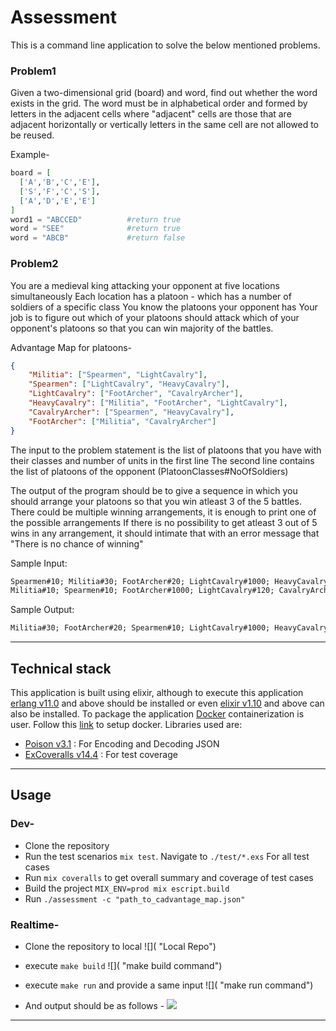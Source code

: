 # Assessment

This is a command line application to solve the below mentioned problems. 

### Problem1
Given a two-dimensional grid (board) and word, find out whether the word exists in the grid. The word must be in alphabetical order and formed by letters in the adjacent cells where "adjacent" cells are those that are adjacent horizontally or vertically letters in the same cell are not allowed to be reused.

Example-
```elixir
board = [ 
  ['A','B','C','E'], 
  ['S','F','C','S'], 
  ['A','D','E','E'] 
] 
word1 = "ABCCED"          #return true 
word = "SEE"              #return true 
word = "ABCB"             #return false
```

### Problem2
You are a medieval king attacking your opponent at five locations simultaneously Each location has a platoon - which has a number of soldiers of a specific class You know the platoons your opponent has Your job is to figure out which of your platoons should attack which of your opponent's platoons so that you can win majority of the battles.

Advantage Map for platoons-
```json
{
    "Militia": ["Spearmen", "LightCavalry"],
    "Spearmen": ["LightCavalry", "HeavyCavalry"],
    "LightCavalry": ["FootArcher", "CavalryArcher"],
    "HeavyCavalry": ["Militia", "FootArcher", "LightCavalry"],
    "CavalryArcher": ["Spearmen", "HeavyCavalry"],
    "FootArcher": ["Militia", "CavalryArcher"]
}
```
The input to the problem statement is the list of platoons that you have with their classes and number of units in the first line The second line contains the list of platoons of the opponent (PlatoonClasses#NoOfSoldiers)

The output of the program should be to give a sequence in which you should arrange your platoons so that you win atleast 3 of the 5 battles. There could be multiple winning arrangements, it is enough to print one of the possible arrangements If there is no possibility to get atleast 3 out of 5 wins in any arrangement, it should intimate that with an error message that "There is no chance of winning"

Sample Input:
```txt
Spearmen#10; Militia#30; FootArcher#20; LightCavalry#1000; HeavyCavalry#120 
Militia#10; Spearmen#10; FootArcher#1000; LightCavalry#120; CavalryArcher#100
```

Sample Output:
```txt
Militia#30; FootArcher#20; Spearmen#10; LightCavalry#1000; HeavyCavalry#120\
```

---

## Technical stack 

This application is built using elixir, although to execute this application [erlang v11.0](https://erlang.org/doc/installation_guide/users_guide.html) and above should be installed or even [elixir v1.10](https://elixir-lang.org/install.html) and above can also be installed. To package the application [Docker](https://www.docker.com/) containerization is user. Follow this [link](https://www.docker.com/get-started) to setup docker.
Libraries used are:
* [Poison v3.1](https://hex.pm/packages/poison) : For Encoding and Decoding JSON
* [ExCoveralls v14.4](https://hex.pm/packages/excoveralls) : For test coverage


---
## Usage

### Dev-
* Clone the repository
* Run the test scenarios `mix test`. Navigate to `./test/*.exs` For all test cases
* Run `mix coveralls` to get overall summary and coverage of test cases
* Build the project `MIX_ENV=prod mix escript.build`
* Run `./assessment -c "path_to_cadvantage_map.json"`

### Realtime-
* Clone the repository to local
  ![]( "Local Repo")

* execute `make build`
  ![]( "make build command")

* execute `make run` and provide a same input
  ![]( "make run command")

* And output should be as follows - 
  ![]( "output")
---
